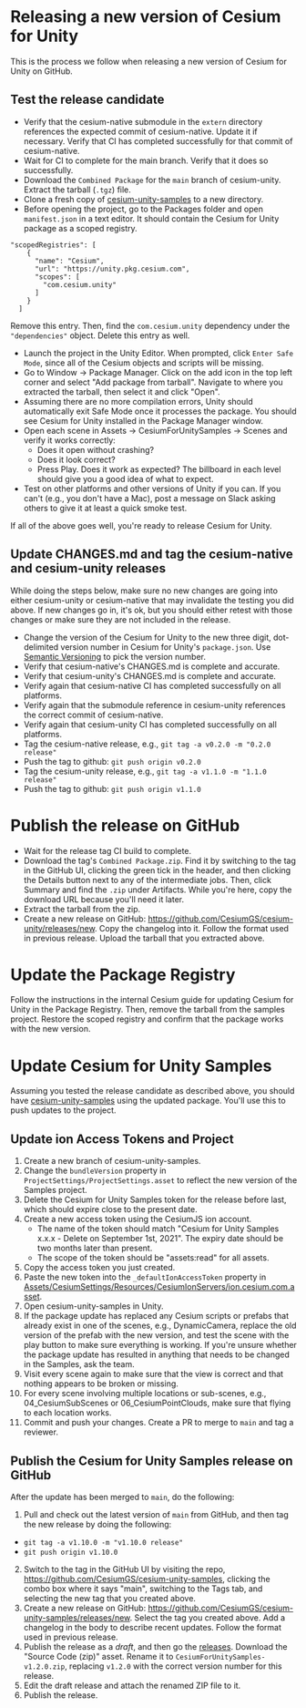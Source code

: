 # Releasing a new version of Cesium for Unity

This is the process we follow when releasing a new version of Cesium for Unity on GitHub.

## Test the release candidate

* Verify that the cesium-native submodule in the `extern` directory references the expected commit of cesium-native. Update it if necessary. Verify that CI has completed successfully for that commit of cesium-native.
* Wait for CI to complete for the main branch. Verify that it does so successfully.
* Download the `Combined Package` for the `main` branch of cesium-unity. Extract the tarball (`.tgz`) file.
* Clone a fresh copy of [cesium-unity-samples](https://github.com/CesiumGS/cesium-unity-samples) to a new directory.
* Before opening the project, go to the Packages folder and open `manifest.json` in a text editor. It should contain the Cesium for Unity package as a scoped registry.
```
"scopedRegistries": [
    {
      "name": "Cesium",
      "url": "https://unity.pkg.cesium.com",
      "scopes": [
        "com.cesium.unity"
      ]
    }
  ]
```
Remove this entry. Then, find the `com.cesium.unity` dependency under the `"dependencies"` object. Delete this entry as well.
* Launch the project in the Unity Editor. When prompted, click `Enter Safe Mode`, since all of the Cesium objects and scripts will be missing.
* Go to Window -> Package Manager. Click on the add icon in the top left corner and select "Add package from tarball". Navigate to where you extracted the tarball, then select it and click "Open".
* Assuming there are no more compilation errors, Unity should automatically exit Safe Mode once it processes the package. You should see Cesium for Unity installed in the Package Manager window.
* Open each scene in Assets -> CesiumForUnitySamples -> Scenes and verify it works correctly:
  * Does it open without crashing?
  * Does it look correct?
  * Press Play. Does it work as expected? The billboard in each level should give you a good idea of what to expect.
* Test on other platforms and other versions of Unity if you can. If you can't (e.g., you don't have a Mac), post a message on Slack asking others to give it at least a quick smoke test.

If all of the above goes well, you're ready to release Cesium for Unity.

## Update CHANGES.md and tag the cesium-native and cesium-unity releases

While doing the steps below, make sure no new changes are going into either cesium-unity or cesium-native that may invalidate the testing you did above. If new changes go in, it's ok, but you should either retest with those changes or make sure they are not included in the release.

* Change the version of the Cesium for Unity to the new three digit, dot-delimited version number in Cesium for Unity's `package.json`. Use [Semantic Versioning](https://semver.org/) to pick the version number.
* Verify that cesium-native's CHANGES.md is complete and accurate.
* Verify that cesium-unity's CHANGES.md is complete and accurate.
* Verify again that cesium-native CI has completed successfully on all platforms.
* Verify again that the submodule reference in cesium-unity references the correct commit of cesium-native.
* Verify again that cesium-unity CI has completed successfully on all platforms.
* Tag the cesium-native release, e.g., `git tag -a v0.2.0 -m "0.2.0 release"`
* Push the tag to github: `git push origin v0.2.0`
* Tag the cesium-unity release, e.g., `git tag -a v1.1.0 -m "1.1.0 release"`
* Push the tag to github: `git push origin v1.1.0`

# Publish the release on GitHub

* Wait for the release tag CI build to complete.
* Download the tag's `Combined Package.zip`. Find it by switching to the tag in the GitHub UI, clicking the green tick in the header, and then clicking the Details button next to any of the intermediate jobs. Then, click Summary and find the `.zip` under Artifacts. While you're here, copy the download URL because you'll need it later.
* Extract the tarball from the zip.
* Create a new release on GitHub: https://github.com/CesiumGS/cesium-unity/releases/new. Copy the changelog into it. Follow the format used in previous release. Upload the tarball that you extracted above.

# Update the Package Registry

Follow the instructions in the internal Cesium guide for updating Cesium for Unity in the Package Registry. Then, remove the tarball from the samples project. Restore the scoped registry and confirm that the package works with the new version.

# Update Cesium for Unity Samples

Assuming you tested the release candidate as described above, you should have [cesium-unity-samples](https://github.com/CesiumGS/cesium-unity-samples) using the updated package. You'll use this to push updates to the project.

## Update ion Access Tokens and Project

1. Create a new branch of cesium-unity-samples. 
2. Change the `bundleVersion` property in `ProjectSettings/ProjectSettings.asset` to reflect the new version of the Samples project.
3. Delete the Cesium for Unity Samples token for the release before last, which should expire close to the present date.
4. Create a new access token using the CesiumJS ion account. 
   * The name of the token should match "Cesium for Unity Samples x.x.x - Delete on September 1st, 2021". The expiry date should be two months later than present. 
   * The scope of the token should be "assets:read" for all assets.
5. Copy the access token you just created.
6. Paste the new token into the `_defaultIonAccessToken` property in [Assets/CesiumSettings/Resources/CesiumIonServers/ion.cesium.com.asset](https://github.com/CesiumGS/cesium-unity-samples/blob/main/Assets/CesiumSettings/Resources/CesiumIonServers/ion.cesium.com.asset).
7. Open cesium-unity-samples in Unity.
8. If the package update has replaced any Cesium scripts or prefabs that already exist in one of the scenes, e.g., DynamicCamera, replace the old version of the prefab with the new version, and test the scene with the play button to make sure everything is working. If you're unsure whether the package update has resulted in anything that needs to be changed in the Samples, ask the team. 
9. Visit every scene again to make sure that the view is correct and that nothing appears to be broken or missing. 
10. For every scene involving multiple locations or sub-scenes, e.g., 04_CesiumSubScenes or 06_CesiumPointClouds, make sure that flying to each location works.
11. Commit and push your changes. Create a PR to merge to `main` and tag a reviewer.

## Publish the Cesium for Unity Samples release on GitHub

After the update has been merged to `main`, do the following:
1. Pull and check out the latest version of `main` from GitHub, and then tag the new release by doing the following:
  * `git tag -a v1.10.0 -m "v1.10.0 release"`
  * `git push origin v1.10.0`
2. Switch to the tag in the GitHub UI by visiting the repo, https://github.com/CesiumGS/cesium-unity-samples, clicking the combo box where it says "main", switching to the Tags tab, and selecting the new tag that you created above.
3. Create a new release on GitHub: https://github.com/CesiumGS/cesium-unity-samples/releases/new. Select the tag you created above. Add a changelog in the body to describe recent updates. Follow the format used in previous release.
4. Publish the release as a _draft_, and then go the [releases](https://github.com/CesiumGS/cesium-unity-samples/releases). Download the "Source Code (zip)" asset. Rename it to `CesiumForUnitySamples-v1.2.0.zip`, replacing `v1.2.0` with the correct version number for this release.
5. Edit the draft release and attach the renamed ZIP file to it.
6. Publish the release.
